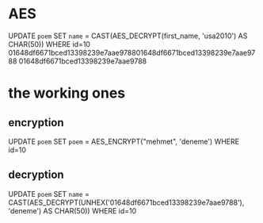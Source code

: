 # AES
UPDATE `poem` SET `name` = CAST(AES_DECRYPT(first_name, 'usa2010') AS CHAR(50)) WHERE id=10
01648df6671bced13398239e7aae978801648df6671bced13398239e7aae9788
01648df6671bced13398239e7aae9788

# the working ones

## encryption
UPDATE `poem` SET `poem` = AES_ENCRYPT("mehmet", 'deneme') WHERE id=10

## decryption
UPDATE `poem` SET `name` = CAST(AES_DECRYPT(UNHEX('01648df6671bced13398239e7aae9788'), 'deneme') AS CHAR(50)) WHERE id=10